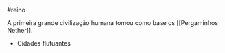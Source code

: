 #reino 

A primeira grande civilização humana tomou como base os [[Pergaminhos Nether]].
- Cidades flutuantes
